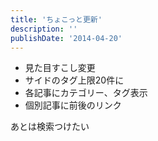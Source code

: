 ```yaml
---
title: 'ちょこっと更新'
description: ''
publishDate: '2014-04-20'
---
```


<ul>
<li>見た目すこし変更</li>
<li>サイドのタグ上限20件に</li>
<li>各記事にカテゴリー、タグ表示</li>
<li>個別記事に前後のリンク</li>
</ul>
<p>あとは検索つけたい</p>

